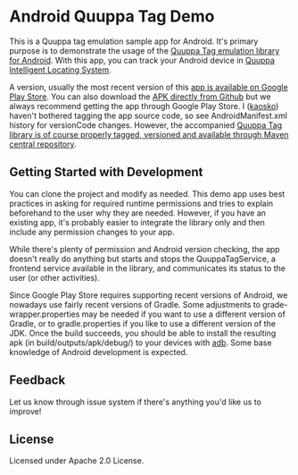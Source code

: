 # Android Quuppa Tag Demo

This is a Quuppa tag emulation sample app for Android. It's primary purpose is to demonstrate the usage of the [Quuppa Tag emulation library for Android](https://github.com/quuppalabs/android-quuppa-taglib). With this app, you can track your Android device in [Quuppa Intelligent Locating System](https://www.quuppa.com/).

A version, usually the most recent version of this [app is available on Google Play Store](https://play.google.com/store/apps/details?id=com.quuppa.quuppatag&pli=1). You can also download the [APK directly from Github](https://github.com/quuppalabs/demo-android-quuppa-tag/raw/refs/heads/main/release/android-quuppa-tag-release.apk) but we always recommend getting the app through Google Play Store. I ([kaosko](https://github.com/kaosko)) haven't bothered tagging the app source code, so see AndroidManifest.xml history for versionCode changes. However, the accompanied [Quuppa Tag library is of course properly tagged, versioned and available through Maven central repository](https://search.maven.org/artifact/com.quuppa/android-quuppa-taglib). 

## Getting Started with Development

You can clone the project and modify as needed. This demo app uses best practices in asking for required runtime permissions and tries to explain beforehand to the user why they are needed. However, if you have an existing app, it's probably easier to integrate the library only and then include any permission changes to your app.

While there's plenty of permission and Android version checking, the app doesn't really do anything but starts and stops the QuuppaTagService, a frontend service available in the library, and communicates its status to the user (or other activities). 

Since Google Play Store requires supporting recent versions of Android, we nowadays use fairly recent versions of Gradle. Some adjustments to grade-wrapper.properties may be needed if you want to use a different version of Gradle, or to gradle.properties if you like to use a different version of the JDK. Once the build succeeds, you should be able to install the resulting apk (in build/outputs/apk/debug/) to your devices with [adb](https://developer.android.com/studio/command-line/adb). Some base knowledge of Android development is expected.

## Feedback

Let us know through issue system if there's anything you'd like us to improve! 

## License

Licensed under Apache 2.0 License.
